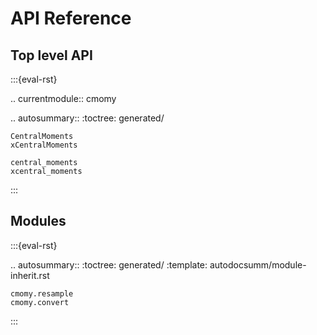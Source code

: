 # API Reference


## Top level API
:::{eval-rst}

.. currentmodule:: cmomy

.. autosummary::
    :toctree: generated/

    CentralMoments
    xCentralMoments

    central_moments
    xcentral_moments
:::


## Modules
:::{eval-rst}

.. autosummary::
    :toctree: generated/
    :template: autodocsumm/module-inherit.rst

    cmomy.resample
    cmomy.convert
:::

<!-- ```{eval-rst} -->
<!-- .. currentmodule:: cmomy -->

<!-- .. automodule:: cmomy -->

<!-- ``` -->

<!-- ```{eval-rst} -->
<!-- .. currentmodule:: cmomy -->
<!-- .. autoclass:: CentralMoments -->
<!--     :members: -->
<!--     :show-inheritance: -->
<!-- ``` -->
<!-- ```{eval-rst} -->
<!-- .. currentmodule:: cmomy -->
<!-- .. autosummary:: -->
<!--     :toctree: generated/ -->
<!--     :template: custom-class-single.rst -->

<!--     CentralMoments -->
<!-- ``` -->



<!-- ## Central moments arrays -->

<!-- ```{eval-rst} -->
<!-- .. currentmodule:: cmomy -->

<!-- .. autosummary:: -->
<!--    :toctree: generated/ -->

<!--    CentralMoments -->
<!--    central_moments -->
<!-- ``` -->

<!-- ## Central moments from xarray.DataArray -->

<!-- ```{eval-rst} -->
<!-- .. currentmodule:: cmomy -->
<!-- .. autosummary:: -->
<!--    :toctree: generated/ -->

<!--    xCentralMoments -->
<!--    xcentral_moments -->

<!-- ``` -->

<!-- ## Resampling routines -->

<!-- ```{eval-rst} -->
<!-- .. autosummary:: -->
<!--    :toctree: generated/ -->

<!--    resample.resample_vals -->
<!--    resample.resample_data -->
<!--    resample.randsamp_freq -->
<!--    resample.freq_to_indices -->
<!--    resample.bootstrap_confidence_interval -->
<!--    resample.xbootstrap_confidence_interval -->

<!-- ``` -->

<!-- ## Convert to/from raw moments -->

<!-- ```{eval-rst} -->
<!-- .. autosummary:: -->
<!--    :toctree: generated/ -->

<!--    convert.to_central_moments -->
<!--    convert.to_central_comoments -->
<!--    convert.to_raw_moments -->
<!--    convert.to_raw_comoments -->
<!-- ``` -->

